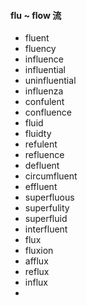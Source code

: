 #### flu ~ flow 流

- fluent
- fluency
- influence
- influential
- uninfluential
- influenza
- confulent
- confluence
- fluid
- fluidty
- refulent
- refluence
- defluent
- circumfluent
- effluent
- superfluous
- superfulity
- superfluid
- interfluent
- flux
- fluxion
- afflux
- reflux
- influx
- 